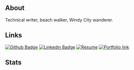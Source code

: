 ## About

Technical writer, beach walker, Windy City wanderer.

## Links

[![Github Badge](https://img.shields.io/badge/samwherever-grey?style=flat&logo=Github&logoColor=white&link=https://www.github.com/samwherever)](https://www.github.com/samwherever)
[![Linkedin Badge](https://img.shields.io/badge/-LinkedIn-blue?style=flat&logo=Linkedin&logoColor=white&link=https://www.linkedin.com/in/samuelcallen/)](https://www.linkedin.com/in/samuelcallen/)
[![Resume](https://img.shields.io/badge/Resumé-339c5f/)](https://samallen.pro/resume/)
[![Portfolio link](https://img.shields.io/badge/Documentation_Portfolio-339c5e)](https://samallen.pro/portfolio/api_documentation/)

## Stats
